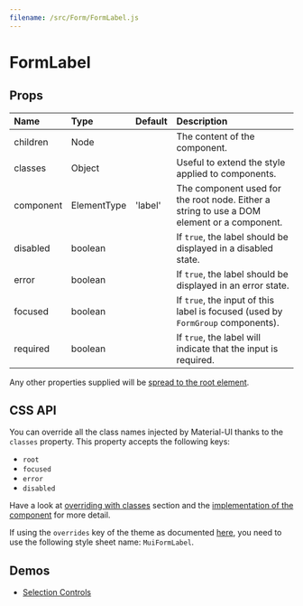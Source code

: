 ```yaml
---
filename: /src/Form/FormLabel.js
---
```


<!--- This documentation is automatically generated, do not try to edit it. -->

# FormLabel



## Props

| Name | Type | Default | Description |
|:-----|:-----|:--------|:------------|
| children | Node |  | The content of the component. |
| classes | Object |  | Useful to extend the style applied to components. |
| component | ElementType | 'label' | The component used for the root node. Either a string to use a DOM element or a component. |
| disabled | boolean |  | If `true`, the label should be displayed in a disabled state. |
| error | boolean |  | If `true`, the label should be displayed in an error state. |
| focused | boolean |  | If `true`, the input of this label is focused (used by `FormGroup` components). |
| required | boolean |  | If `true`, the label will indicate that the input is required. |

Any other properties supplied will be [spread to the root element](/customization/api#spread).

## CSS API

You can override all the class names injected by Material-UI thanks to the `classes` property.
This property accepts the following keys:
- `root`
- `focused`
- `error`
- `disabled`

Have a look at [overriding with classes](/customization/overrides#overriding-with-classes) section
and the [implementation of the component](https://github.com/callemall/material-ui/tree/v1-beta/src/Form/FormLabel.js)
for more detail.

If using the `overrides` key of the theme as documented
[here](/customization/themes#customizing-all-instances-of-a-component-type),
you need to use the following style sheet name: `MuiFormLabel`.

## Demos

- [Selection Controls](/demos/selection-controls)

